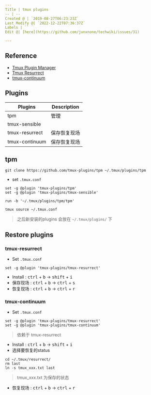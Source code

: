 ```yaml
---
Title | tmux plugins
-- | --
Created @ | `2019-08-27T06:23:23Z`
Last Modify @| `2022-12-22T07:36:37Z`
Labels | ``
Edit @| [here](https://github.com/junxnone/techwiki/issues/31)

---
```

## Reference
- [Tmux Plugin Manager](https://github.com/tmux-plugins/tpm)
- [Tmux Resurrect](https://github.com/tmux-plugins/tmux-resurrect)
- [tmux-continuum](https://github.com/tmux-plugins/tmux-continuum)

## Plugins

Plugins | Description
-- | --
tpm | 管理
tmux-sensible |
tmux-resurrect | 保存恢复现场
tmux-continuum | 保存恢复现场


##  tpm

```
git clone https://github.com/tmux-plugins/tpm ~/.tmux/plugins/tpm
```

- set `.tmux.conf`

```
set -g @plugin 'tmux-plugins/tpm'
set -g @plugin 'tmux-plugins/tmux-sensible'

run -b '~/.tmux/plugins/tpm/tpm'
```
```
tmux source ~/.tmux.conf
```

> 之后新安装的plugins 会放在 `~/.tmux/plugins/` 下

## Restore plugins

### tmux-resurrect

- Set `.tmux.conf`

```
set -g @plugin 'tmux-plugins/tmux-resurrect'
```

- Install : <kbd>ctrl</kbd> + <kbd>b</kbd> -> <kbd>shift</kbd> + <kbd>i</kbd>
- 保存现场 : <kbd>ctrl</kbd> + <kbd>b</kbd> -> <kbd>ctrl</kbd> + <kbd>s</kbd>
- 恢复现场 : <kbd>ctrl</kbd> + <kbd>b</kbd> -> <kbd>ctrl</kbd> + <kbd>r</kbd>

### tmux-continuum

- Set `.tmux.conf`

```
set -g @plugin 'tmux-plugins/tmux-resurrect'
set -g @plugin 'tmux-plugins/tmux-continuum'
```

> 依赖于 tmux-resurrect

- Install : <kbd>ctrl</kbd> + <kbd>b</kbd> -> <kbd>shift</kbd> + <kbd>i</kbd>
- 选择要恢复的status

```
cd ~/.tmux/resurrect/
rm last
ln -s tmux_xxx.txt last
```

> tmux_xxx.txt 为保存的状态

- 恢复现场 : <kbd>ctrl</kbd> + <kbd>b</kbd> -> <kbd>ctrl</kbd> + <kbd>r</kbd>

